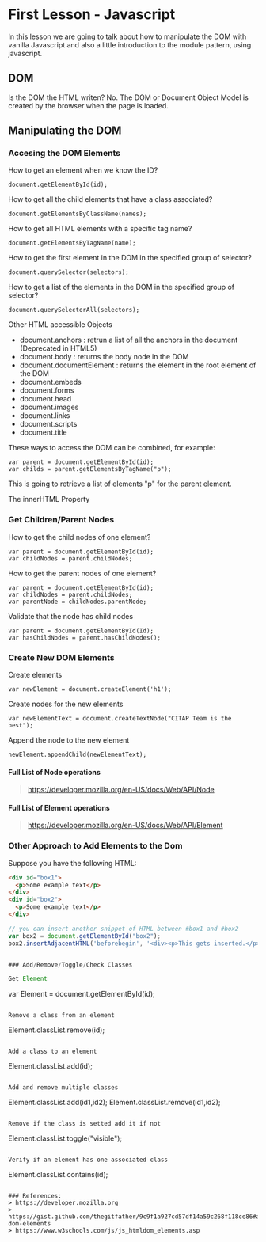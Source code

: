 # First Lesson - Javascript

In this lesson we are going to talk about how to manipulate the DOM with vanilla Javascript and also a little introduction to the module pattern, using javascript.

## DOM

Is the DOM the HTML writen?
No. The DOM or Document Object Model is created by the browser when the page is loaded.

## Manipulating the DOM

### Accesing the DOM Elements

How to get an element when we know the ID?

```
document.getElementById(id);
```

How to get all the child elements that have a class associated?

```
document.getElementsByClassName(names);
```

How to get all HTML elements with a specific tag name?

```
document.getElementsByTagName(name);
```

How to get the first element in the DOM in the specified group of selector?

```
document.querySelector(selectors);
```

How to get a list of the elements in the DOM in the specified group of selector?

```
document.querySelectorAll(selectors);
```

Other HTML accessible Objects
* document.anchors : retrun a list of all the anchors in the document (Deprecated in HTML5)
* document.body : returns the body node in the DOM
* document.documentElement : returns the element in the root element of the DOM
* document.embeds
* document.forms
* document.head
* document.images
* document.links
* document.scripts
* document.title


These ways to access the DOM can be combined, for example:

```
var parent = document.getElementById(id);
var childs = parent.getElementsByTagName("p");
```

This is going to retrieve a list of elements "p" for the parent element.

The innerHTML Property

### Get Children/Parent Nodes

How to get the child nodes of one element?

```
var parent = document.getElementById(id);
var childNodes = parent.childNodes;
```

How to get the parent nodes of one element?

```
var parent = document.getElementById(id);
var childNodes = parent.childNodes;
var parentNode = childNodes.parentNode;
```

Validate that the node has child nodes

```
var parent = document.getElementById(Id);
var hasChildNodes = parent.hasChildNodes();
```

### Create New DOM Elements

Create elements
```
var newElement = document.createElement('h1');
```

Create nodes for the new elements
```
var newElementText = document.createTextNode("CITAP Team is the best");
```
Append the node to the new element
```
newElement.appendChild(newElementText);
```

#### Full List of Node operations
> https://developer.mozilla.org/en-US/docs/Web/API/Node

#### Full List of Element operations
> https://developer.mozilla.org/en-US/docs/Web/API/Element

### Other Approach to Add Elements to the Dom

Suppose you have the following HTML:
```html
<div id="box1">
  <p>Some example text</p>
</div>
<div id="box2">
  <p>Some example text</p>
</div>
```

```javascript
// you can insert another snippet of HTML between #box1 and #box2 
var box2 = document.getElementById("box2");
box2.insertAdjacentHTML('beforebegin', '<div><p>This gets inserted.</p></div>');


### Add/Remove/Toggle/Check Classes

Get Element 
```
var Element = document.getElementById(id);
```

Remove a class from an element
```
Element.classList.remove(id);
```

Add a class to an element
```
Element.classList.add(id);
```

Add and remove multiple classes
```
Element.classList.add(id1,id2); 
Element.classList.remove(id1,id2);
```

Remove if the class is setted add it if not
```
Element.classList.toggle("visible");
```

Verify if an element has one associated class
```
Element.classList.contains(id);
```

### References:
> https://developer.mozilla.org
> https://gist.github.com/thegitfather/9c9f1a927cd57df14a59c268f118ce86#accessing-dom-elements
> https://www.w3schools.com/js/js_htmldom_elements.asp
